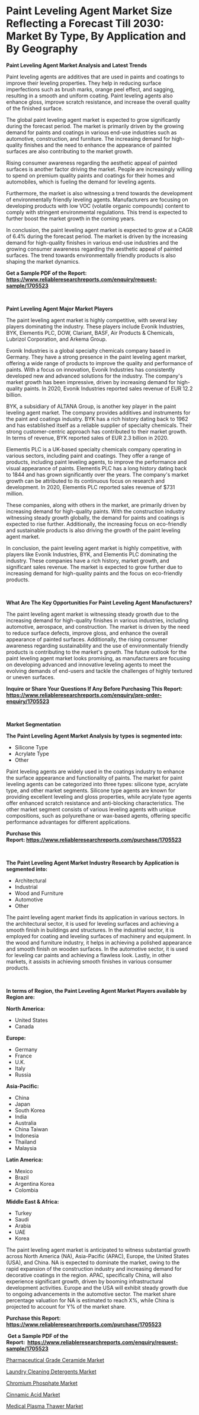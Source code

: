 <p><h1>Paint Leveling Agent Market Size Reflecting a Forecast Till 2030: Market By Type, By Application and By Geography</h1></p><p><strong>Paint Leveling Agent Market Analysis and Latest Trends</strong></p>
<p><p>Paint leveling agents are additives that are used in paints and coatings to improve their leveling properties. They help in reducing surface imperfections such as brush marks, orange peel effect, and sagging, resulting in a smooth and uniform coating. Paint leveling agents also enhance gloss, improve scratch resistance, and increase the overall quality of the finished surface.</p><p>The global paint leveling agent market is expected to grow significantly during the forecast period. The market is primarily driven by the growing demand for paints and coatings in various end-use industries such as automotive, construction, and furniture. The increasing demand for high-quality finishes and the need to enhance the appearance of painted surfaces are also contributing to the market growth.</p><p>Rising consumer awareness regarding the aesthetic appeal of painted surfaces is another factor driving the market. People are increasingly willing to spend on premium quality paints and coatings for their homes and automobiles, which is fueling the demand for leveling agents.</p><p>Furthermore, the market is also witnessing a trend towards the development of environmentally friendly leveling agents. Manufacturers are focusing on developing products with low VOC (volatile organic compounds) content to comply with stringent environmental regulations. This trend is expected to further boost the market growth in the coming years.</p><p>In conclusion, the paint leveling agent market is expected to grow at a CAGR of 6.4% during the forecast period. The market is driven by the increasing demand for high-quality finishes in various end-use industries and the growing consumer awareness regarding the aesthetic appeal of painted surfaces. The trend towards environmentally friendly products is also shaping the market dynamics.</p></p>
<p><strong>Get a Sample PDF of the Report:&nbsp; <a href="https://www.reliableresearchreports.com/enquiry/request-sample/1705523">https://www.reliableresearchreports.com/enquiry/request-sample/1705523</a></strong></p>
<p>&nbsp;</p>
<p><strong>Paint Leveling Agent Major Market Players</strong></p>
<p><p>The paint leveling agent market is highly competitive, with several key players dominating the industry. These players include Evonik Industries, BYK, Elementis PLC, DOW, Clariant, BASF, Air Products & Chemicals, Lubrizol Corporation, and Arkema Group.</p><p>Evonik Industries is a global specialty chemicals company based in Germany. They have a strong presence in the paint leveling agent market, offering a wide range of products to improve the quality and performance of paints. With a focus on innovation, Evonik Industries has consistently developed new and advanced solutions for the industry. The company's market growth has been impressive, driven by increasing demand for high-quality paints. In 2020, Evonik Industries reported sales revenue of EUR 12.2 billion.</p><p>BYK, a subsidiary of ALTANA Group, is another key player in the paint leveling agent market. The company provides additives and instruments for the paint and coatings industry. BYK has a rich history dating back to 1962 and has established itself as a reliable supplier of specialty chemicals. Their strong customer-centric approach has contributed to their market growth. In terms of revenue, BYK reported sales of EUR 2.3 billion in 2020.</p><p>Elementis PLC is a UK-based specialty chemicals company operating in various sectors, including paint and coatings. They offer a range of products, including paint leveling agents, to improve the performance and visual appearance of paints. Elementis PLC has a long history dating back to 1844 and has grown significantly over the years. The company's market growth can be attributed to its continuous focus on research and development. In 2020, Elementis PLC reported sales revenue of $731 million.</p><p>These companies, along with others in the market, are primarily driven by increasing demand for high-quality paints. With the construction industry witnessing steady growth globally, the demand for paints and coatings is expected to rise further. Additionally, the increasing focus on eco-friendly and sustainable products is also driving the growth of the paint leveling agent market.</p><p>In conclusion, the paint leveling agent market is highly competitive, with players like Evonik Industries, BYK, and Elementis PLC dominating the industry. These companies have a rich history, market growth, and significant sales revenue. The market is expected to grow further due to increasing demand for high-quality paints and the focus on eco-friendly products.</p></p>
<p>&nbsp;</p>
<p><strong>What Are The Key Opportunities For Paint Leveling Agent Manufacturers?</strong></p>
<p><p>The paint leveling agent market is witnessing steady growth due to the increasing demand for high-quality finishes in various industries, including automotive, aerospace, and construction. The market is driven by the need to reduce surface defects, improve gloss, and enhance the overall appearance of painted surfaces. Additionally, the rising consumer awareness regarding sustainability and the use of environmentally friendly products is contributing to the market's growth. The future outlook for the paint leveling agent market looks promising, as manufacturers are focusing on developing advanced and innovative leveling agents to meet the evolving demands of end-users and tackle the challenges of highly textured or uneven surfaces.</p></p>
<p><strong>Inquire or Share Your Questions If Any Before Purchasing This Report: <a href="https://www.reliableresearchreports.com/enquiry/pre-order-enquiry/1705523">https://www.reliableresearchreports.com/enquiry/pre-order-enquiry/1705523</a></strong></p>
<p>&nbsp;</p>
<p><strong>Market Segmentation</strong></p>
<p><strong>The Paint Leveling Agent Market Analysis by types is segmented into:</strong></p>
<p><ul><li>Silicone Type</li><li>Acrylate Type</li><li>Other</li></ul></p>
<p><p>Paint leveling agents are widely used in the coatings industry to enhance the surface appearance and functionality of paints. The market for paint leveling agents can be categorized into three types: silicone type, acrylate type, and other market segments. Silicone type agents are known for providing excellent leveling and gloss properties, while acrylate type agents offer enhanced scratch resistance and anti-blocking characteristics. The other market segment consists of various leveling agents with unique compositions, such as polyurethane or wax-based agents, offering specific performance advantages for different applications.</p></p>
<p><strong>Purchase this Report:&nbsp;<a href="https://www.reliableresearchreports.com/purchase/1705523">https://www.reliableresearchreports.com/purchase/1705523</a></strong></p>
<p>&nbsp;</p>
<p><strong>The Paint Leveling Agent Market Industry Research by Application is segmented into:</strong></p>
<p><ul><li>Architectural</li><li>Industrial</li><li>Wood and Furniture</li><li>Automotive</li><li>Other</li></ul></p>
<p><p>The paint leveling agent market finds its application in various sectors. In the architectural sector, it is used for leveling surfaces and achieving a smooth finish in buildings and structures. In the industrial sector, it is employed for coating and leveling surfaces of machinery and equipment. In the wood and furniture industry, it helps in achieving a polished appearance and smooth finish on wooden surfaces. In the automotive sector, it is used for leveling car paints and achieving a flawless look. Lastly, in other markets, it assists in achieving smooth finishes in various consumer products.</p></p>
<p>&nbsp;</p>
<p><strong>In terms of Region, the Paint Leveling Agent Market Players available by Region are:</strong></p>
<p>
    <p> <strong> North America: </strong>
        <ul>
            <li>United States</li>
            <li>Canada</li>
        </ul>
        </p> 
    <p> <strong> Europe: </strong>
        <ul>
            <li>Germany</li>
            <li>France</li>
            <li>U.K.</li>
            <li>Italy</li>
            <li>Russia</li>
        </ul>
        </p> 
    <p> <strong> Asia-Pacific: </strong>
        <ul>
            <li>China</li>
            <li>Japan</li>
            <li>South Korea</li>
            <li>India</li>
            <li>Australia</li>
            <li>China Taiwan</li>
            <li>Indonesia</li>
            <li>Thailand</li>
            <li>Malaysia</li>
        </ul>
        </p> 
    <p> <strong> Latin America: </strong>
        <ul>
            <li>Mexico</li>
            <li>Brazil</li>
            <li>Argentina Korea</li>
            <li>Colombia</li>
        </ul>
        </p> 
    <p> <strong> Middle East & Africa: </strong>
        <ul>
            <li>Turkey</li>
            <li>Saudi</li>
            <li>Arabia</li>
            <li>UAE</li>
            <li>Korea</li>
        </ul>
    </p>
    </p>
<p><p>The paint leveling agent market is anticipated to witness substantial growth across North America (NA), Asia-Pacific (APAC), Europe, the United States (USA), and China. NA is expected to dominate the market, owing to the rapid expansion of the construction industry and increasing demand for decorative coatings in the region. APAC, specifically China, will also experience significant growth, driven by booming infrastructural development activities. Europe and the USA will exhibit steady growth due to ongoing advancements in the automotive sector. The market share percentage valuation for NA is estimated to reach X%, while China is projected to account for Y% of the market share.</p></p>
<p><strong>Purchase this Report: <a href="https://www.reliableresearchreports.com/purchase/1705523">https://www.reliableresearchreports.com/purchase/1705523</a></strong></p>
<p>&nbsp;<strong>Get a Sample PDF of the Report:&nbsp;&nbsp;<a href="https://www.reliableresearchreports.com/enquiry/request-sample/1705523">https://www.reliableresearchreports.com/enquiry/request-sample/1705523</a></strong></p>
<p><strong></strong></p>
<p><p><a href="https://github.com/Chiragrp26/Market-Research-Report-List-1/blob/main/pharmaceutical-grade-ceramide-market.md">Pharmaceutical Grade Ceramide Market</a></p><p><a href="https://medium.com/@adealoshi97/decoding-laundry-cleaning-detergents-market-metrics-market-share-trends-and-growth-patterns-94744941c3f6">Laundry Cleaning Detergents Market</a></p><p><a href="https://www.linkedin.com/pulse/chromium-phosphate-market-size-share-global-analysis-report-dlble/">Chromium Phosphate Market</a></p><p><a href="https://www.linkedin.com/pulse/cinnamic-acid-market-size-share-amp-trends-analysis-report-ny7me/">Cinnamic Acid Market</a></p><p><a href="https://medium.com/@albanamusaj1924/decoding-medical-plasma-thawer-market-metrics-market-share-trends-and-growth-patterns-e02be049c1a5">Medical Plasma Thawer Market</a></p></p>